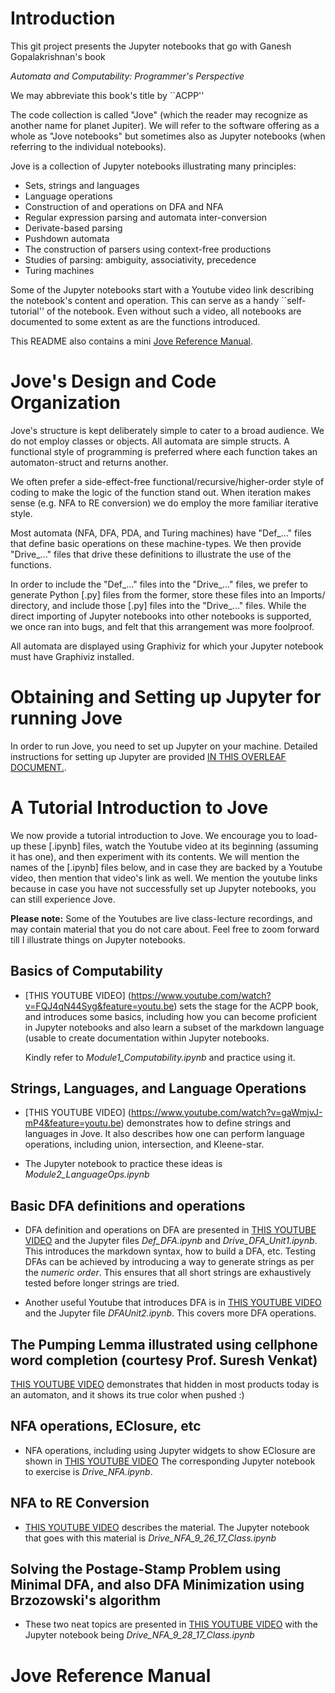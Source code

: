 # Introduction

This git project presents the Jupyter notebooks that go with
Ganesh Gopalakrishnan's book 

 _Automata and Computability: Programmer's Perspective_

We may abbreviate this book's title by ``ACPP''
 
The code collection is called "Jove" (which the reader may
recognize as another name for planet Jupiter). We will refer
to the software offering as a whole as "Jove notebooks" but
sometimes also as Jupyter notebooks (when referring to the
individual notebooks).

Jove is a collection of Jupyter notebooks illustrating many
principles:
* Sets, strings and languages
* Language operations
* Construction of and operations on DFA and NFA
* Regular expression parsing and automata inter-conversion
* Derivate-based parsing
* Pushdown automata
* The construction of parsers using context-free productions
* Studies of parsing: ambiguity, associativity, precedence
* Turing machines

Some of the Jupyter notebooks start with a Youtube video link
describing the notebook's content and operation. This can serve
as a handy ``self-tutorial'' of the notebook. Even without such
a video, all notebooks are documented to some extent as are the
functions introduced.

This README also contains a mini
[Jove Reference Manual](#jove-reference-manual).

# Jove's Design and Code Organization

Jove's structure is kept deliberately simple to cater to a broad
audience. We do not employ classes or objects. All automata are
simple structs. A functional style of programming is preferred
where each function takes an automaton-struct and returns another.

We often prefer a side-effect-free functional/recursive/higher-order
style of coding to make the logic of the function stand out.
When iteration makes sense (e.g. NFA to RE conversion) we do employ
the more familiar iterative style.

Most automata (NFA, DFA, PDA, and Turing machines) have "Def_..."
files that define basic operations on these machine-types. We then
provide "Drive_..." files that drive these definitions to illustrate
the use of the functions.

In order to include the "Def_..." files into the "Drive_..." files,
we prefer to generate Python [.py] files from the former, store these
files into an Imports/ directory, and include those [.py] files into
the "Drive_..." files. While the direct importing of Jupyter notebooks
into other notebooks is supported, we once ran into bugs, and felt
that this arrangement was more foolproof.

All automata are displayed using Graphiviz for which your Jupyter
notebook must have Graphiviz installed.

# Obtaining and Setting up Jupyter for running Jove

In order to run Jove, you need to set up Jupyter on your machine.
Detailed instructions for setting up Jupyter are provided
[IN THIS OVERLEAF DOCUMENT.](https://www.overleaf.com/read/zbdvqwxmcknm).

# A Tutorial Introduction to Jove

We now provide a tutorial introduction to Jove. We encourage you to
load-up these [.ipynb] files, watch the Youtube video at its beginning
(assuming it has one), and then experiment with its contents. We will
mention the names of the [.ipynb] files below, and in case they are
backed by a Youtube video, then mention that video's link as well.
We mention the youtube links because in case you have not successfully
set up Jupyter notebooks, you can still experience Jove.

**Please note:** Some of the Youtubes are live class-lecture recordings,
and may contain material that you do not care about. Feel free to zoom
forward till I illustrate things on Jupyter notebooks.

## Basics of Computability

  * [THIS YOUTUBE VIDEO]
    (https://www.youtube.com/watch?v=FQJ4qN44Syg&feature=youtu.be)
    sets the stage for the ACPP book, and introduces some basics,
    including how you can become proficient in Jupyter notebooks
    and also learn a subset of the markdown language (usable to
    create documentation within Jupyter notebooks.

    Kindly refer to *Module1_Computability.ipynb* and practice using it.
        
## Strings, Languages, and Language Operations

  * [THIS YOUTUBE VIDEO]
    (https://www.youtube.com/watch?v=gaWmjvJ-mP4&feature=youtu.be)
    demonstrates how to define strings and languages in Jove. 
    It also describes how one can perform language operations, including
    union, intersection, and Kleene-star.

  * The Jupyter notebook to practice these ideas is
    *Module2_LanguageOps.ipynb*
  
## Basic DFA definitions and operations

  * DFA definition and operations on DFA are presented in
   [THIS YOUTUBE VIDEO](https://www.youtube.com/watch?v=Bdr926TeQyQ&feature=youtu.be)
   and the Jupyter files *Def_DFA.ipynb* and
   *Drive_DFA_Unit1.ipynb*. This introduces the
   markdown syntax, how to build a DFA, etc. Testing DFAs can be achieved
   by introducing a way to generate strings as per the _numeric order_.
   This ensures that all short strings are exhaustively tested before
   longer strings are tried.

  * Another useful Youtube that introduces DFA is in
   [THIS YOUTUBE VIDEO](https://www.youtube.com/watch?v=dGcLHtYLgDU&feature=youtu.be)
   and the Jupyter file *DFAUnit2.ipynb*. This covers more DFA
   operations.

## The Pumping Lemma illustrated using cellphone word completion (courtesy Prof. Suresh Venkat)
  [THIS YOUTUBE VIDEO](https://www.youtube.com/watch?v=7U5iQGnCKN4&t=0s&list=PLlaRdRPgwnW8Biv0Orn74Q5VR32ES3lFl&index=2)
  demonstrates that hidden in most products today is an automaton, and it shows its true color when pushed :)

## NFA operations, EClosure, etc

  * NFA operations, including using Jupyter widgets to show EClosure
    are shown in [THIS YOUTUBE VIDEO](https://www.youtube.com/watch?v=xjFtLF95uBc&feature=youtu.be)
    The corresponding Jupyter notebook to exercise is *Drive_NFA.ipynb*.

## NFA to RE Conversion
  * [THIS YOUTUBE VIDEO](https://youtu.be/jqdz5s6VWWY) describes the material. The Jupyter notebook
    that goes with this material is *Drive_NFA_9_26_17_Class.ipynb*
  
## Solving the Postage-Stamp Problem using Minimal DFA, and also DFA Minimization using Brzozowski's algorithm
  * These two neat topics are presented in
    [THIS YOUTUBE VIDEO](https://www.youtube.com/watch?v=L6l3c17mpi4&feature=youtu.be)
    with the Jupyter notebook being *Drive_NFA_9_28_17_Class.ipynb*
    
# Jove Reference Manual

